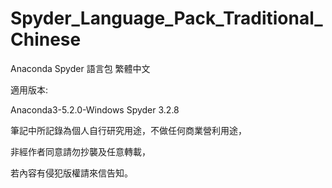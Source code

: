 # Spyder_Language_Pack_Traditional_Chinese

Anaconda Spyder 語言包 繁體中文 

適用版本:

Anaconda3-5.2.0-Windows Spyder 3.2.8



筆記中所記錄為個人自行研究用途，不做任何商業營利用途，

非經作者同意請勿抄襲及任意轉載，

若內容有侵犯版權請來信告知。
